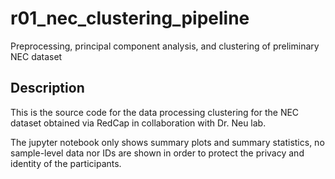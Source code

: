 # r01_nec_clustering_pipeline
Preprocessing, principal component analysis, and clustering of preliminary NEC dataset

## Description
This is the source code for the data processing clustering for the NEC dataset obtained via RedCap in collaboration with Dr. Neu lab. 

The jupyter notebook only shows summary plots and summary statistics, no sample-level data nor IDs are shown in order to protect the privacy and identity of the participants.

